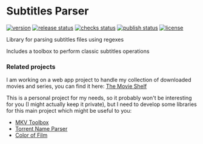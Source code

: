 # Subtitles Parser

[![version](https://img.shields.io/github/v/release/mdaubie/subtitles-parser?display_name=tag)](https://github.com/mdaubie/subtitles-parser/releases/latest)
[![release status](https://github.com/mdaubie/subtitles-parser/actions/workflows/release.yml/badge.svg)](https://github.com/mdaubie/subtitles-parser/actions/workflows/release.yml)
[![checks status](https://github.com/mdaubie/subtitles-parser/actions/workflows/test-all.yml/badge.svg)](https://github.com/mdaubie/subtitles-parser/actions/workflows/test-all.yml)
[![publish status](https://github.com/mdaubie/subtitles-parser/actions/workflows/publish.yml/badge.svg)](https://github.com/mdaubie/subtitles-parser/actions/workflows/publish.yml)
[![license](https://img.shields.io/github/license/mdaubie/subtitles-parser)](https://github.com/mdaubie/subtitles-parser/blob/master/LICENSE)

Library for parsing subtitles files using regexes

Includes a toolbox to perform classic subtitles operations

### Related projects

I am working on a web app project to handle my collection of downloaded movies and series, you can find it
here: [The Movie Shelf](https://github.com/mdaubie/movie-shelf)

This is a personal project for my needs, so it probably won't be interesting for you (I might actually keep it private),
but I need to develop some libraries for this main project which might be useful to you:

- [MKV Toolbox](https://github.com/mdaubie/mkv-toolbox)
- [Torrent Name Parser](https://github.com/mdaubie/torrent-name-parser)
- [Color of Film](https://github.com/mdaubie/color-of-film)

